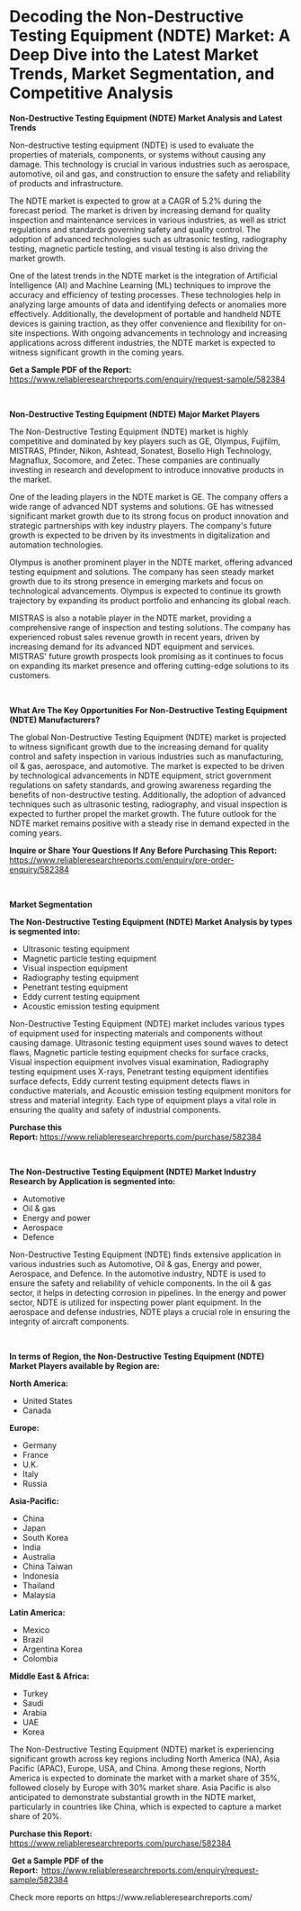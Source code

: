 <p><h1>Decoding the Non-Destructive Testing Equipment (NDTE) Market: A Deep Dive into the Latest Market Trends, Market Segmentation, and Competitive Analysis</h1></p><p><strong>Non-Destructive Testing Equipment (NDTE) Market Analysis and Latest Trends</strong></p>
<p><p>Non-destructive testing equipment (NDTE) is used to evaluate the properties of materials, components, or systems without causing any damage. This technology is crucial in various industries such as aerospace, automotive, oil and gas, and construction to ensure the safety and reliability of products and infrastructure.</p><p>The NDTE market is expected to grow at a CAGR of 5.2% during the forecast period. The market is driven by increasing demand for quality inspection and maintenance services in various industries, as well as strict regulations and standards governing safety and quality control. The adoption of advanced technologies such as ultrasonic testing, radiography testing, magnetic particle testing, and visual testing is also driving the market growth.</p><p>One of the latest trends in the NDTE market is the integration of Artificial Intelligence (AI) and Machine Learning (ML) techniques to improve the accuracy and efficiency of testing processes. These technologies help in analyzing large amounts of data and identifying defects or anomalies more effectively. Additionally, the development of portable and handheld NDTE devices is gaining traction, as they offer convenience and flexibility for on-site inspections. With ongoing advancements in technology and increasing applications across different industries, the NDTE market is expected to witness significant growth in the coming years.</p></p>
<p><strong>Get a Sample PDF of the Report:&nbsp;</strong> <a href="https://www.reliableresearchreports.com/enquiry/request-sample/582384">https://www.reliableresearchreports.com/enquiry/request-sample/582384</a></p>
<p>&nbsp;</p>
<p><strong>Non-Destructive Testing Equipment (NDTE) Major Market Players</strong></p>
<p><p>The Non-Destructive Testing Equipment (NDTE) market is highly competitive and dominated by key players such as GE, Olympus, Fujifilm, MISTRAS, Pfinder, Nikon, Ashtead, Sonatest, Bosello High Technology, Magnaflux, Socomore, and Zetec. These companies are continually investing in research and development to introduce innovative products in the market.</p><p>One of the leading players in the NDTE market is GE. The company offers a wide range of advanced NDT systems and solutions. GE has witnessed significant market growth due to its strong focus on product innovation and strategic partnerships with key industry players. The company's future growth is expected to be driven by its investments in digitalization and automation technologies.</p><p>Olympus is another prominent player in the NDTE market, offering advanced testing equipment and solutions. The company has seen steady market growth due to its strong presence in emerging markets and focus on technological advancements. Olympus is expected to continue its growth trajectory by expanding its product portfolio and enhancing its global reach.</p><p>MISTRAS is also a notable player in the NDTE market, providing a comprehensive range of inspection and testing solutions. The company has experienced robust sales revenue growth in recent years, driven by increasing demand for its advanced NDT equipment and services. MISTRAS' future growth prospects look promising as it continues to focus on expanding its market presence and offering cutting-edge solutions to its customers.</p></p>
<p>&nbsp;</p>
<p><strong>What Are The Key Opportunities For Non-Destructive Testing Equipment (NDTE) Manufacturers?</strong></p>
<p><p>The global Non-Destructive Testing Equipment (NDTE) market is projected to witness significant growth due to the increasing demand for quality control and safety inspection in various industries such as manufacturing, oil & gas, aerospace, and automotive. The market is expected to be driven by technological advancements in NDTE equipment, strict government regulations on safety standards, and growing awareness regarding the benefits of non-destructive testing. Additionally, the adoption of advanced techniques such as ultrasonic testing, radiography, and visual inspection is expected to further propel the market growth. The future outlook for the NDTE market remains positive with a steady rise in demand expected in the coming years.</p></p>
<p><strong>Inquire or Share Your Questions If Any Before Purchasing This Report:</strong> <a href="https://www.reliableresearchreports.com/enquiry/pre-order-enquiry/582384">https://www.reliableresearchreports.com/enquiry/pre-order-enquiry/582384</a></p>
<p>&nbsp;</p>
<p><strong>Market Segmentation</strong></p>
<p><strong>The Non-Destructive Testing Equipment (NDTE) Market Analysis by types is segmented into:</strong></p>
<p><ul><li>Ultrasonic testing equipment</li><li>Magnetic particle testing equipment</li><li>Visual inspection equipment</li><li>Radiography testing equipment</li><li>Penetrant testing equipment</li><li>Eddy current testing equipment</li><li>Acoustic emission testing equipment</li></ul></p>
<p><p>Non-Destructive Testing Equipment (NDTE) market includes various types of equipment used for inspecting materials and components without causing damage. Ultrasonic testing equipment uses sound waves to detect flaws, Magnetic particle testing equipment checks for surface cracks, Visual inspection equipment involves visual examination, Radiography testing equipment uses X-rays, Penetrant testing equipment identifies surface defects, Eddy current testing equipment detects flaws in conductive materials, and Acoustic emission testing equipment monitors for stress and material integrity. Each type of equipment plays a vital role in ensuring the quality and safety of industrial components.</p></p>
<p><strong>Purchase this Report:&nbsp;</strong><a href="https://www.reliableresearchreports.com/purchase/582384">https://www.reliableresearchreports.com/purchase/582384</a></p>
<p>&nbsp;</p>
<p><strong>The Non-Destructive Testing Equipment (NDTE) Market Industry Research by Application is segmented into:</strong></p>
<p><ul><li>Automotive</li><li>Oil & gas</li><li>Energy and power</li><li>Aerospace</li><li>Defence</li></ul></p>
<p><p>Non-Destructive Testing Equipment (NDTE) finds extensive application in various industries such as Automotive, Oil & gas, Energy and power, Aerospace, and Defence. In the automotive industry, NDTE is used to ensure the safety and reliability of vehicle components. In the oil & gas sector, it helps in detecting corrosion in pipelines. In the energy and power sector, NDTE is utilized for inspecting power plant equipment. In the aerospace and defense industries, NDTE plays a crucial role in ensuring the integrity of aircraft components.</p></p>
<p>&nbsp;</p>
<p><strong>In terms of Region, the Non-Destructive Testing Equipment (NDTE) Market Players available by Region are:</strong></p>
<p>
    <p> <strong> North America: </strong>
        <ul>
            <li>United States</li>
            <li>Canada</li>
        </ul>
        </p> 
    <p> <strong> Europe: </strong>
        <ul>
            <li>Germany</li>
            <li>France</li>
            <li>U.K.</li>
            <li>Italy</li>
            <li>Russia</li>
        </ul>
        </p> 
    <p> <strong> Asia-Pacific: </strong>
        <ul>
            <li>China</li>
            <li>Japan</li>
            <li>South Korea</li>
            <li>India</li>
            <li>Australia</li>
            <li>China Taiwan</li>
            <li>Indonesia</li>
            <li>Thailand</li>
            <li>Malaysia</li>
        </ul>
        </p> 
    <p> <strong> Latin America: </strong>
        <ul>
            <li>Mexico</li>
            <li>Brazil</li>
            <li>Argentina Korea</li>
            <li>Colombia</li>
        </ul>
        </p> 
    <p> <strong> Middle East & Africa: </strong>
        <ul>
            <li>Turkey</li>
            <li>Saudi</li>
            <li>Arabia</li>
            <li>UAE</li>
            <li>Korea</li>
        </ul>
    </p>
    </p>
<p><p>The Non-Destructive Testing Equipment (NDTE) market is experiencing significant growth across key regions including North America (NA), Asia Pacific (APAC), Europe, USA, and China. Among these regions, North America is expected to dominate the market with a market share of 35%, followed closely by Europe with 30% market share. Asia Pacific is also anticipated to demonstrate substantial growth in the NDTE market, particularly in countries like China, which is expected to capture a market share of 20%.</p></p>
<p><strong>Purchase this Report: </strong><a href="https://www.reliableresearchreports.com/purchase/582384">https://www.reliableresearchreports.com/purchase/582384</a></p>
<p>&nbsp;<strong>Get a Sample PDF of the Report:&nbsp;&nbsp;</strong><a href="https://www.reliableresearchreports.com/enquiry/request-sample/582384">https://www.reliableresearchreports.com/enquiry/request-sample/582384</a></p>
<p><strong></strong></p>
<p>Check more reports on https://www.reliableresearchreports.com/</p>